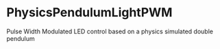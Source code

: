 # PhysicsPendulumLightPWM
Pulse Width Modulated LED control based on a physics simulated double pendulum
